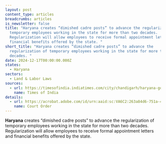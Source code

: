 ```yaml
---
layout: post
content_type: articles
breadcrumbs: articles
is_newsletter: false
title: "Haryana creates “dimished cadre posts” to advance the regularization of
  temporary employees working in the state for more than two decades.
  Regularization will allow employees to receive formal appointment letters and
  financial benefits offered by the state. "
short_title: "Haryana creates “dimished cadre posts” to advance the
  regularization of temporary employees working in the state for more than two
  decades. "
date: 2024-12-17T00:00:00.000Z
states:
  - Haryana
sectors:
  - Land & Labor Laws
sources:
  - url: https://timesofindia.indiatimes.com/city/chandigarh/haryana-govt-approves-long-term-temporary-employees-regularisation/articleshow/116347731.cms
    name: Times of India
details:
  - url: https://acrobat.adobe.com/id/urn:aaid:sc:VA6C2:263a84d6-751a-48ba-acec-3df8651a6eb3
    name: Court Order
---
```

**Haryana** creates “dimished cadre posts” to advance the regularization of temporary employees working in the state for more than two decades. Regularization will allow employees to receive formal appointment letters and financial benefits offered by the state.
